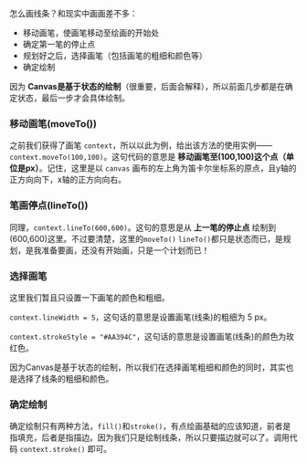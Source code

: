 怎么画线条？和现实中画画差不多：
* 移动画笔，使画笔移动至绘画的开始处
* 确定第一笔的停止点
* 规划好之后，选择画笔（包括画笔的粗细和颜色等）
* 确定绘制

因为 **Canvas是基于状态的绘制**（很重要，后面会解释），所以前面几步都是在确定状态，最后一步才会具体绘制。


### 移动画笔(moveTo())
之前我们获得了画笔 `context`，所以以此为例，给出该方法的使用实例——`context.moveTo(100,100)`。这句代码的意思是 **移动画笔至(100,100)这个点（单位是px）**。记住，这里是以 `canvas` 画布的左上角为笛卡尔坐标系的原点，且y轴的正方向向下，x轴的正方向向右。


### 笔画停点(lineTo())
同理，`context.lineTo(600,600)`。这句的意思是从 **上一笔的停止点** 绘制到(600,600)这里。不过要清楚，这里的`moveTo()` `lineTo()`都只是状态而已，是规划，是我准备要画，还没有开始画，只是一个计划而已！


### 选择画笔
这里我们暂且只设置一下画笔的颜色和粗细。

`context.lineWidth = 5`，这句话的意思是设置画笔(线条)的粗细为 5 px。

`context.strokeStyle = "#AA394C"`，这句话的意思是设置画笔(线条)的颜色为玫红色。

因为Canvas是基于状态的绘制，所以我们在选择画笔粗细和颜色的同时，其实也是选择了线条的粗细和颜色。

### 确定绘制
确定绘制只有两种方法，`fill()`和`stroke()`，有点绘画基础的应该知道，前者是指填充，后者是指描边。因为我们只是绘制线条，所以只要描边就可以了。调用代码 `context.stroke()` 即可。